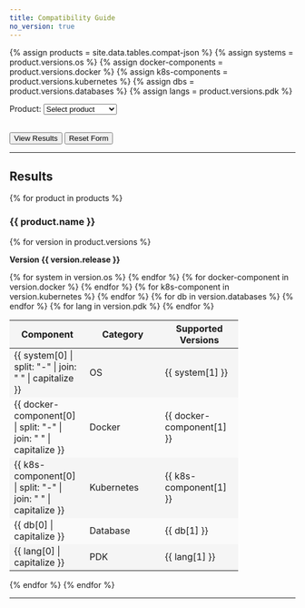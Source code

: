 ```yaml
---
title: Compatibility Guide
no_version: true
---
```


<!-- ## Form logic
Only product is displayed on page load
Hide version form if product is not selected
If (product) has been selected AND only has ("current") version, hide version form


## View results button

If (product + version), show compatible
If (product + version == "current" ), show compatible
If (missing product or version from dropdown selection) then throw error OR have default values
If product or version is missing, show nothing OR show error

## Reset button
Clicking reset button resets form AND results
Revert to page load state, only product is displayed

-->

<!-- VARIABLES -->
{% assign products = site.data.tables.compat-json %}
{% assign systems = product.versions.os %}
{% assign docker-components = product.versions.docker %}
{% assign k8s-components = product.versions.kubernetes %}
{% assign dbs = product.versions.databases %}
{% assign langs = product.versions.pdk %}

<form name="compat-form" id="compat-form" action="/compat-dropdown">
  Product: <select name="product" id="product-compat-dropdown">
    <option value="0" selected>Select product</option>
    {% for product in products %}
    <option value="{{ product.name }}">{{ product.name }}</option>
    {% endfor %}
    </select>
    <!-- grab the selected value and use this to determine which version dropdown to show -->
    <!-- add a version dropdown if there is a version for that product -->
    <br><br>
    <!-- {% if !product.noversions %}
      Version: <select name="version" id="version-compat-dropdown">
        <option value="0" selected>Select version</option>
        <option value="{{ product.versions[0].release }}">{{ product.versions[0].release }}</option>
      </select>
    {% endif %} -->
</form>

<button type="button" onclick="getFormValues()">View Results</button>
<button type="button" onclick="resetForm()">Reset Form</button>

---

## Results

<!-- Test #3: One big table for all the things, per version -->

{% for product in products %}
<h3 id="{{ product.name }}">{{ product.name }}</h3>

{% for version in product.versions %}

**Version {{ version.release }}**

<table style="width: 80%; display: table; background-color: #f5f5f5">
  <thead>
    <th style="width: 33%"><b>Component</b></th>
    <th style="width: 33%"><b>Category</b></th>
    <th><b>Supported Versions</b></th>
  </thead>
  <tbody style="width: 80%">
  {% for system in version.os %}
    <tr>
      <td>{{ system[0] | split: "-" | join: " " | capitalize }}</td>
      <td> OS </td>
      <td>{{ system[1] }}</td>
    </tr>
  {% endfor %}
  {% for docker-component in version.docker %}
    <tr style="background-color: #fafafa">
      <td>{{ docker-component[0] | split: "-" | join: " " | capitalize }}</td>
      <td>Docker</td>
      <td>{{ docker-component[1] }}</td>
    </tr>
  {% endfor %}
  {% for k8s-component in version.kubernetes %}
    <tr>
      <td>{{ k8s-component[0] | split: "-" | join: " " | capitalize }}</td>
      <td>Kubernetes</td>
      <td>{{ k8s-component[1] }}</td>
    </tr>
  {% endfor %}
  {% for db in version.databases %}
    <tr style="background-color: #fafafa">
      <td>{{ db[0] | capitalize }}</td>
      <td>Database</td>
      <td>{{ db[1] }}</td>
    </tr>
  {% endfor %}
  {% for lang in version.pdk %}
    <tr>
      <td>{{ lang[0] | capitalize }}</td>
      <td>PDK</td>
      <td>{{ lang[1] }}</td>
    </tr>
  {% endfor %}
  </tbody>
</table>

{% endfor %}
{% endfor %}

---

<!-- Test #2: Pulled all version content into lists with literals, then printed
the value for each item.

{% for product in products %}
<h3 id="{{ product.name }}">{{ product.name }}</h3>

{% for version in product.versions %}
<h4 id="{{ version.release }}">{{ version.release }}</h4>

<!-- OS compatibility

* Amazon Linux: {{ version.os.amazon-linux }}
* Centos: {{ version.os.centos }}
* RHEL: {{ version.os.rhel }}
* Debian: {{ version.os.debian }}

<!-- Docker compatibility
**Docker components**

* Docker Engine: {{ version.docker.docker-engine }}

<!-- PDK language compatibility
**PDKs**
* Javascript: {{ version.pdk.nodejs }}
* Go: {{ version.pdk.golang }}

<!-- Database compatibility
**Databases**
* PostgreSQL: {{ version.databases.postgres }}
* Cassandra: {{ version.databases.cassandra }}

<!-- Kubernetes/KIC compatibility
**Kubernetes**

* Kong Ingress Controller: {{ version.kubernetes.kong-ingress-controller }}

{% endfor %}
{% endfor %}

---

<!-- Test #1: Separate tables for each category

{% for product in products %}
<h3 id="{{ product.name }}">{{ product.name }}</h3>

{% for version in product.versions %}
<h4 id="{{ version.release }}">{{ version.release }}</h4>

<table style="width: 100%">
<thead>
  <th><b>Operating Systems</b></th>
  <th><b>Supported Versions</b></th>
</thead>
  <tbody>
  <tr>
    <td>Amazon Linux</td>
    <td style="text-align: center">
    {{ version.os.amazon-linux }}
    </td>
  </tr>
  <tr>
    <td>Centos</td>
    <td style="text-align: center">
      {{ version.os.centos }}
    </td>
  </tr>
  <tr>
    <td>RHEL</td>
    <td style="text-align: center">
      {{ version.os.rhel }}
    </td>
  </tr>
  <tr>
    <td>Debian</td>
    <td style="text-align: center">
      {{ version.os.debian }}
    </td>
  </tr>
  </tbody>
</table>

<table style="width: 80%">
<thead>
  <th><b>Docker Components</b></th>
  <th><b>Supported Versions</b></th>
</thead>
  <tbody>
  <tr>
  <td>Docker Engine</td>
  <td>{{ version.docker.docker-engine }}</td>
  </tr>
</tbody>
</table>

<table style="width: 80%">
<thead>
  <th><b>PDK Languages</b></th>
  <th><b>Supported Versions</b></th>
</thead>
  <tbody>
  <tr>
    <td>Javascript</td>
    <td style="text-align: center">
      {{ version.pdk.nodejs }}
    </td>
  </tr>
  <tr>
    <td>Go</td>
    <td style="text-align: center">
      {{ version.pdk.golang }}
    </td>
  </tr>
  </tbody>
  </table>

<table style="width: 80%">
<thead>
  <th><b>Databases</b></th>
  <th><b>Supported Versions</b></th>
</thead>
  <tbody>
  <tr>
    <td>PostgreSQL</td>
    <td style="text-align: center">
      {{ version.databases.postgres }}
    </td>
  </tr>
  <tr>
    <td>Cassandra</td>
    <td style="text-align: center">
      {{ version.databases.cassandra }}
    </td>
  </tr>

  </tbody>
  </table>

<table style="width: 80%">
<thead>
  <th><b>Kubernetes</b></th>
  <th><b>Supported Versions</b></th>
</thead>
  <tbody>
  <tr>
    <td>
      Kong Ingress Controller
    </td>
    <td style="text-align: center">
      {{ version.kubernetes.kic }}
    </td>
  </tr>

  </tbody>
  </table>

  {% endfor %}

  {% endfor %}


-->
